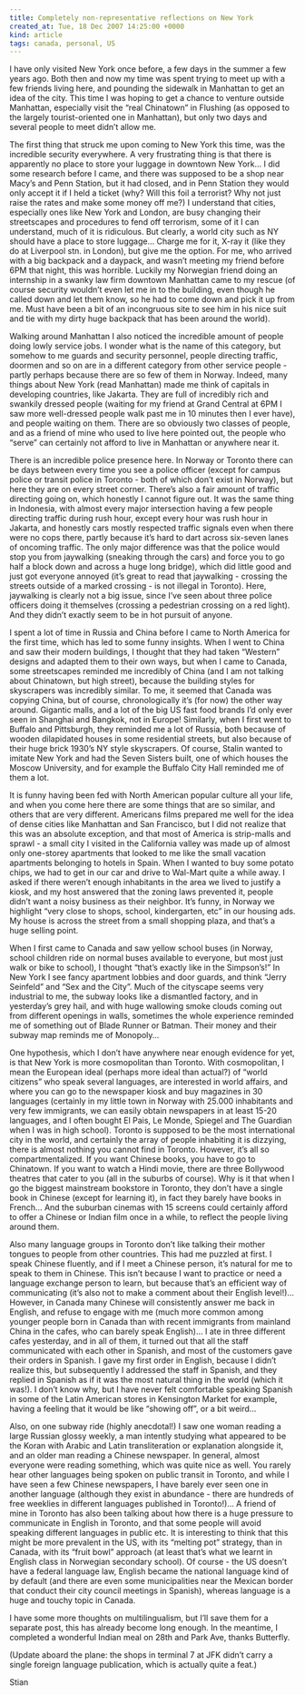 ```yaml
---
title: Completely non-representative reflections on New York
created_at: Tue, 18 Dec 2007 14:25:00 +0000
kind: article
tags: canada, personal, US
---
```


I have only visited New York once before, a few days in the summer a few
years ago. Both then and now my time was spent trying to meet up with a
few friends living here, and pounding the sidewalk in Manhattan to get
an idea of the city. This time I was hoping to get a chance to venture
outside Manhattan, especially visit the “real Chinatown” in Flushing (as
opposed to the largely tourist-oriented one in Manhattan), but only two
days and several people to meet didn’t allow me.

The first thing that struck me upon coming to New York this time, was
the incredible security everywhere. A very frustrating thing is that
there is apparently no place to store your luggage in downtown New York…
I did some research before I came, and there was supposed to be a shop
near Macy’s and Penn Station, but it had closed, and in Penn Station
they would only accept it if I held a ticket (why? Will this foil a
terrorist? Why not just raise the rates and make some money off me?) I
understand that cities, especially ones like New York and London, are
busy changing their streetscapes and procedures to fend off terrorism,
some of it I can understand, much of it is ridiculous. But clearly, a
world city such as NY should have a place to store luggage… Charge me
for it, X-ray it (like they do at Liverpool stn. in London), but give me
the option. For me, who arrived with a big backpack and a daypack, and
wasn’t meeting my friend before 6PM that night, this was horrible.
Luckily my Norwegian friend doing an internship in a swanky law firm
downtown Manhattan came to my rescue (of course security wouldn’t even
let me in to the building, even though he called down and let them know,
so he had to come down and pick it up from me. Must have been a bit of
an incongruous site to see him in his nice suit and tie with my dirty
huge backpack that has been around the world).

Walking around Manhattan I also noticed the incredible amount of people
doing lowly service jobs. I wonder what is the name of this category,
but somehow to me guards and security personnel, people directing
traffic, doormen and so on are in a different category from other
service people - partly perhaps because there are so few of them in
Norway. Indeed, many things about New York (read Manhattan) made me
think of capitals in developing countries, like Jakarta. They are full
of incredibly rich and swankily dressed people (waiting for my friend at
Grand Central at 6PM I saw more well-dressed people walk past me in 10
minutes then I ever have), and people waiting on them. There are so
obviously two classes of people, and as a friend of mine who used to
live here pointed out, the people who “serve” can certainly not afford
to live in Manhattan or anywhere near it.

There is an incredible police presence here. In Norway or Toronto there
can be days between every time you see a police officer (except for
campus police or transit police in Toronto - both of which don’t exist
in Norway), but here they are on every street corner. There’s also a
fair amount of traffic directing going on, which honestly I cannot
figure out. It was the same thing in Indonesia, with almost every major
intersection having a few people directing traffic during rush hour,
except every hour was rush hour in Jakarta, and honestly cars mostly
respected traffic signals even when there were no cops there, partly
because it’s hard to dart across six-seven lanes of oncoming traffic.
The only major difference was that the police would stop you from
jaywalking (sneaking through the cars) and force you to go half a block
down and across a huge long bridge), which did little good and just got
everyone annoyed (it’s great to read that jaywalking - crossing the
streets outside of a marked crossing - is not illegal in Toronto). Here,
jaywalking is clearly not a big issue, since I’ve seen about three
police officers doing it themselves (crossing a pedestrian crossing on a
red light). And they didn’t exactly seem to be in hot pursuit of anyone.

I spent a lot of time in Russia and China before I came to North America
for the first time, which has led to some funny insights. When I went to
China and saw their modern buildings, I thought that they had taken
“Western” designs and adapted them to their own ways, but when I came to
Canada, some streetscapes reminded me incredibly of China (and I am not
talking about Chinatown, but high street), because the building styles
for skyscrapers was incredibly similar. To me, it seemed that Canada was
copying China, but of course, chronologically it’s (for now) the other
way around. Gigantic malls, and a lot of the big US fast food brands I’d
only ever seen in Shanghai and Bangkok, not in Europe! Similarly, when I
first went to Buffalo and Pittsburgh, they reminded me a lot of Russia,
both because of wooden dilapidated houses in some residential streets,
but also because of their huge brick 1930’s NY style skyscrapers. Of
course, Stalin wanted to imitate New York and had the Seven Sisters
built, one of which houses the Moscow University, and for example the
Buffalo City Hall reminded me of them a lot.

It is funny having been fed with North American popular culture all your
life, and when you come here there are some things that are so similar,
and others that are very different. Americans films prepared me well for
the idea of dense cities like Manhattan and San Francisco, but I did not
realize that this was an absolute exception, and that most of America is
strip-malls and sprawl - a small city I visited in the California valley
was made up of almost only one-storey apartments that looked to me like
the small vacation apartments belonging to hotels in Spain. When I
wanted to buy some potato chips, we had to get in our car and drive to
Wal-Mart quite a while away. I asked if there weren’t enough inhabitants
in the area we lived to justify a kiosk, and my host answered that the
zoning laws prevented it, people didn’t want a noisy business as their
neighbor. It’s funny, in Norway we highlight “very close to shops,
school, kindergarten, etc” in our housing ads. My house is across the
street from a small shopping plaza, and that’s a huge selling point.

When I first came to Canada and saw yellow school buses (in Norway,
school children ride on normal buses available to everyone, but most
just walk or bike to school), I thought “that’s exactly like in the
Simpson’s!” In New York I see fancy apartment lobbies and door guards,
and think “Jerry Seinfeld” and “Sex and the City”. Much of the cityscape
seems very industrial to me, the subway looks like a dismantled factory,
and in yesterday’s grey hail, and with huge wallowing smoke clouds
coming out from different openings in walls, sometimes the whole
experience reminded me of something out of Blade Runner or Batman. Their
money and their subway map reminds me of Monopoly…

One hypothesis, which I don’t have anywhere near enough evidence for
yet, is that New York is more cosmopolitan than Toronto. With
cosmopolitan, I mean the European ideal (perhaps more ideal than
actual?) of “world citizens” who speak several languages, are interested
in world affairs, and where you can go to the newspaper kiosk and buy
magazines in 30 languages (certainly in my little town in Norway with
25.000 inhabitants and very few immigrants, we can easily obtain
newspapers in at least 15-20 languages, and I often bought El Pais, Le
Monde, Spiegel and The Guardian when I was in high school). Toronto is
supposed to be the most international city in the world, and certainly
the array of people inhabiting it is dizzying, there is almost nothing
you cannot find in Toronto. However, it’s all so compartmentalized. If
you want Chinese books, you have to go to Chinatown. If you want to
watch a Hindi movie, there are three Bollywood theatres that cater to
you (all in the suburbs of course). Why is it that when I go the biggest
mainstream bookstore in Toronto, they don’t have a single book in
Chinese (except for learning it), in fact they barely have books in
French… And the suburban cinemas with 15 screens could certainly afford
to offer a Chinese or Indian film once in a while, to reflect the people
living around them.

Also many language groups in Toronto don’t like talking their mother
tongues to people from other countries. This had me puzzled at first. I
speak Chinese fluently, and if I meet a Chinese person, it’s natural for
me to speak to them in Chinese. This isn’t because I want to practice or
need a language exchange person to learn, but because that’s an
efficient way of communicating (it’s also not to make a comment about
their English level!)… However, in Canada many Chinese will consistently
answer me back in English, and refuse to engage with me (much more
common among younger people born in Canada than with recent immigrants
from mainland China in the cafes, who can barely speak English)… I ate
in three different cafes yesterday, and in all of them, it turned out
that all the staff communicated with each other in Spanish, and most of
the customers gave their orders in Spanish. I gave my first order in
English, because I didn’t realize this, but subsequently I addressed the
staff in Spanish, and they replied in Spanish as if it was the most
natural thing in the world (which it was!). I don’t know why, but I have
never felt comfortable speaking Spanish in some of the Latin American
stores in Kensington Market for example, having a feeling that it would
be like “showing off”, or a bit weird…

Also, on one subway ride (highly anecdotal!) I saw one woman reading a
large Russian glossy weekly, a man intently studying what appeared to be
the Koran with Arabic and Latin transliteration or explanation alongside
it, and an older man reading a Chinese newspaper. In general, almost
everyone were reading something, which was quite nice as well. You
rarely hear other languages being spoken on public transit in Toronto,
and while I have seen a few Chinese newspapers, I have barely ever seen
one in another language (although they exist in abundance - there are
hundreds of free weeklies in different languages published in Toronto!)…
A friend of mine in Toronto has also been talking about how there is a
huge pressure to communicate in English in Toronto, and that some people
will avoid speaking different languages in public etc. It is interesting
to think that this might be more prevalent in the US, with its “melting
pot” strategy, than in Canada, with its “fruit bowl” approach (at least
that’s what we learnt in English class in Norwegian secondary school).
Of course - the US doesn’t have a federal language law, English became
the national language kind of by default (and there are even some
municipalities near the Mexican border that conduct their city council
meetings in Spanish), whereas language is a huge and touchy topic in
Canada.

I have some more thoughts on multilingualism, but I’ll save them for a
separate post, this has already become long enough. In the meantime, I
completed a wonderful Indian meal on 28th and Park Ave, thanks
Butterfly.

(Update aboard the plane: the shops in terminal 7 at JFK didn’t carry a
single foreign language publication, which is actually quite a feat.)

Stian
